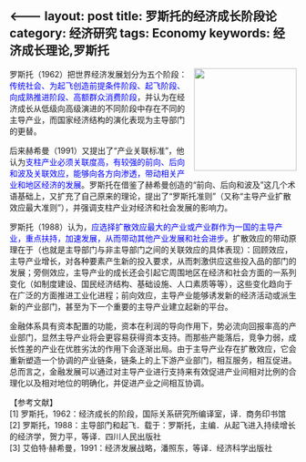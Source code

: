 <---
layout: post
title: 罗斯托的经济成长阶段论
category: 经济研究
tags: Economy
keywords: 经济成长理论,罗斯托
---

<img align="right" src="https://fzuo.github.io/assets/img/0803OB.jpg" width="180"> 
罗斯托（1962）把世界经济发展划分为五个阶段：<span style="color:blue">传统社会、为起飞创造前提条件阶段、起飞阶段、向成熟推进阶段、高额群众消费阶段</span>，并认为在经济成长从低级向高级演进的不同阶段中存在不同的主导产业，而国家经济结构的演化表现为主导部门的更替。<br>

后来赫希曼（1991）又提出了“产业关联标准”，他认为<span style="color:blue">支柱产业必须关联度高，有较强的前向、后向和波及关联效应，能够向各方向渗透，带动相关产业和地区经济的发展</span>。罗斯托在借鉴了赫希曼创造的“前向、后向和波及”这几个术语基础上，又扩充了自己原来的理论，提出了“罗斯托准则”（又称“主导产业扩散效应最大准则”），并强调支柱产业对经济和社会发展的影响力。<br>

罗斯托（1988）认为，<span style="color:blue">应选择扩散效应最大的产业或产业群作为一国的主导产业，重点扶持，加速发展，从而带动其他产业发展和社会进步</span>。扩散效应的带动原理在于（也就是主导部门与非主导部门之间的关联效应的具体表现）：回顾效应，主导产业增长，对各种要素产生新的投入要求，从而刺激供应这些投入品的部门的发展；旁侧效应，主导产业的成长还会引起它周围地区在经济和社会方面的一系列变化（如制度建设、国民经济结构、基础设施、人口素质等等），这些变化趋向于在广泛的方面推进工业化进程；前向效应，主导产业能够诱发新的经济活动或派生新的产业部门，甚至为下一个重要的主导产业建立起新的平台。<br>

金融体系具有资本配置的功能，资本在利润的导向作用下，势必流向回报率高的产业部门，显然主导产业将会更容易获得资本支持。而那些产能落后，竞争力弱，成长性差的产业在优胜劣汰的作用下会逐渐出局。由于主导产业存在扩散效应，它会重新塑造一个协调的产业链条，链条上的上下游产业部门，相互服务，相互促进。总而言之，金融发展可以通过对主导产业进行支持来有效促进产业间相对比例的合理化以及相对地位的明确化，并促进产业之间相互协调。<br>

【参考文献】<br>
[1] 罗斯托，1962：经济成长的阶段，国际关系研究所编译室，译．商务印书馆<br>
[2] 罗斯托，1988：主导部门和起飞．载于：罗斯托，主编．从起飞进入持续增长的经济学，贺力平，等译．四川人民出版社<br>
[3] 艾伯特·赫希曼，1991：经济发展战略，潘照东，等译．经济科学出版社<br>

